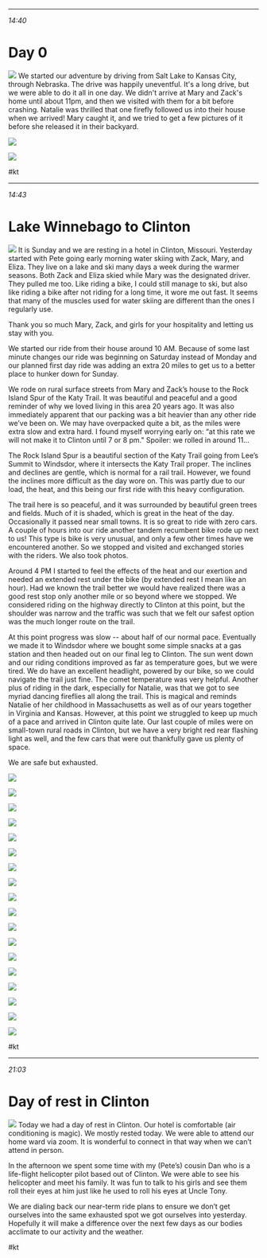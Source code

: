 ********
*14:40*

# Day 0
![](http://ride.whitings.org/wp-content/uploads/2022/05/PXL_20220527_132740174.jpg) 
We started our adventure by driving from Salt Lake to Kansas City, through Nebraska. The drive was happily uneventful. It's a long drive, but we were able to do it all in one day. We didn't arrive at Mary and Zack's home until about 11pm, and then we visited with them for a bit before crashing. Natalie was thrilled that one firefly followed us into their house when we arrived! Mary caught it, and we tried to get a few pictures of it before she released it in their backyard.

 
![](https://ride.whitings.org/wp-content/uploads/2022/05/PXL_20220528_042524544-scaled.jpg)
 
![](https://ride.whitings.org/wp-content/uploads/2022/05/PXL_20220528_033859216-scaled.jpg)

#kt


********
*14:43*

# Lake Winnebago to Clinton
![](http://ride.whitings.org/wp-content/uploads/2022/05/PXL_20220529_010310008.jpg) 
It is Sunday and we are resting in a hotel in Clinton, Missouri. Yesterday started with Pete going early morning water skiing with Zack, Mary, and Eliza. They live on a lake and ski many days a week during the warmer seasons. Both Zack and Eliza skied while Mary was the designated driver. They pulled me too. Like riding a bike, I could still manage to ski, but also like riding a bike after not riding for a long time, it wore me out fast. It seems that many of the muscles used for water skiing are different than the ones I regularly use. 

 Thank you so much Mary, Zack, and girls for your hospitality and letting us stay with you.

 We started our ride from their house around 10 AM. Because of some last minute changes our ride was beginning on Saturday instead of Monday and our planned first day ride was adding an extra 20 miles to get us to a better place to hunker down for Sunday.

 We rode on rural surface streets from Mary and Zack’s house to the Rock Island Spur of the Katy Trail. It was beautiful and peaceful and a good reminder of why we loved living in this area 20 years ago. It was also immediately apparent that our packing was a bit heavier than any other ride we’ve been on. We may have overpacked quite a bit, as the miles were extra slow and extra hard. I found myself worrying early on: “at this rate we will not make it to Clinton until 7 or 8 pm." Spoiler: we rolled in around 11… 

 The Rock Island Spur is a beautiful section of the Katy Trail going from Lee’s Summit to Windsdor, where it intersects the Katy Trail proper. The inclines and declines are gentle, which is normal for a rail trail. However, we found the inclines more difficult as the day wore on. This was partly due to our load, the heat, and this being our first ride with this heavy configuration. 

 The trail here is so peaceful, and it was surrounded by beautiful green trees and fields. Much of it is shaded, which is great in the heat of the day. Occasionally it passed near small towns. It is so great to ride with zero cars. A couple of hours into our ride another tandem recumbent bike rode up next to us! This type is bike is very unusual, and only a few other times have we encountered another. So we stopped and visited and exchanged stories with the riders. We also took photos.

 Around 4 PM I started to feel the effects of the heat and our exertion and needed an extended rest under the bike (by extended rest I mean like an hour). Had we known the trail better we would have realized there was a good rest stop only another mile or so beyond where we stopped. We considered riding on the highway directly to Clinton at this point, but the shoulder was narrow and the traffic was such that we felt our safest option was the much longer route on the trail.

 At this point progress was slow -- about half of our normal pace. Eventually we made it to Windsdor where we bought some simple snacks at a gas station and then headed out on our final leg to Clinton. The sun went down and our riding conditions improved as far as temperature goes, but we were tired. We do have an excellent headlight, powered by our bike, so we could navigate the trail just fine. The comet temperature was very helpful. Another plus of riding in the dark, especially for Natalie, was that we got to see myriad dancing fireflies all along the trail. This is magical and reminds Natalie of her childhood in Massachusetts as well as of our years together in Virginia and Kansas. However, at this point we struggled to keep up much of a pace and arrived in Clinton quite late. Our last couple of miles were on small-town rural roads in Clinton, but we have a very bright red rear flashing light as well, and the few cars that were out thankfully gave us plenty of space.

 We are safe but exhausted.

 
![](https://ride.whitings.org/wp-content/uploads/2022/05/img_0195-copy.jpg)
 
![](https://ride.whitings.org/wp-content/uploads/2022/05/img_0202.jpg)
 
![](https://ride.whitings.org/wp-content/uploads/2022/05/img_0206.jpg)
 
![](https://ride.whitings.org/wp-content/uploads/2022/05/PXL_20220529_010319568-scaled.jpg)
 
![](https://ride.whitings.org/wp-content/uploads/2022/05/PXL_20220528_173455080-scaled.jpg)
 
![](https://ride.whitings.org/wp-content/uploads/2022/05/PXL_20220529_010124459-scaled.jpg)
 
![](https://ride.whitings.org/wp-content/uploads/2022/05/PXL_20220529_010131877-scaled.jpg)
 
![](https://ride.whitings.org/wp-content/uploads/2022/05/PXL_20220528_190241911-scaled.jpg)
 
![](https://ride.whitings.org/wp-content/uploads/2022/05/PXL_20220529_010310008-scaled.jpg)
 
![](https://ride.whitings.org/wp-content/uploads/2022/05/PXL_20220529_010128541-scaled.jpg)
 
![](https://ride.whitings.org/wp-content/uploads/2022/05/PXL_20220528_180326126-scaled.jpg)
 
![](https://ride.whitings.org/wp-content/uploads/2022/05/PXL_20220529_010311448-scaled.jpg)
 
![](https://ride.whitings.org/wp-content/uploads/2022/05/PXL_20220528_162534722-scaled.jpg)
 
![](https://ride.whitings.org/wp-content/uploads/2022/05/PXL_20220528_160120171-scaled.jpg)
 
![](https://ride.whitings.org/wp-content/uploads/2022/05/PXL_20220528_183151252-scaled.jpg)
 
![](https://ride.whitings.org/wp-content/uploads/2022/05/PXL_20220528_182036333-scaled.jpg)
 
![](https://ride.whitings.org/wp-content/uploads/2022/05/PXL_20220528_165535096-scaled.jpg)
 
![](https://ride.whitings.org/wp-content/uploads/2022/05/PXL_20220529_022158231.NIGHT_-scaled.jpg)

#kt


********
*21:03*

# Day of rest in Clinton
![](http://ride.whitings.org/wp-content/uploads/2022/05/img_0219.jpg) 
Today we had a day of rest in Clinton. Our hotel is comfortable (air conditioning is magic). We mostly rested today. We were able to attend our home ward via zoom. It is wonderful to connect in that way when we can’t attend in person.

 In the afternoon we spent some time with my (Pete’s) cousin Dan who is a life-flight helicopter pilot based out of Clinton. We were able to see his helicopter and meet his family. It was fun to talk to his girls and see them roll their eyes at him just like he used to roll his eyes at Uncle Tony.

 We are dialing back our near-term ride plans to ensure we don’t get ourselves into the same exhausted spot we got ourselves into yesterday. Hopefully it will make a difference over the next few days as our bodies acclimate to our activity and the weather.


#kt